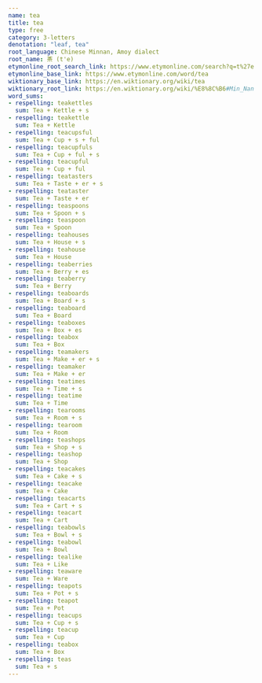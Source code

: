 ```yaml
---
name: tea
title: tea
type: free
category: 3-letters
denotation: "leaf, tea"
root_language: Chinese Minnan, Amoy dialect
root_name: 茶 (t'e)
etymonline_root_search_link: https://www.etymonline.com/search?q=t%27e
etymonline_base_link: https://www.etymonline.com/word/tea
wiktionary_base_link: https://en.wiktionary.org/wiki/tea
wiktionary_root_link: https://en.wiktionary.org/wiki/%E8%8C%B6#Min_Nan
word_sums:
- respelling: teakettles
  sum: Tea + Kettle + s
- respelling: teakettle
  sum: Tea + Kettle
- respelling: teacupsful
  sum: Tea + Cup + s + ful
- respelling: teacupfuls
  sum: Tea + Cup + ful + s
- respelling: teacupful
  sum: Tea + Cup + ful
- respelling: teatasters
  sum: Tea + Taste + er + s
- respelling: teataster
  sum: Tea + Taste + er
- respelling: teaspoons
  sum: Tea + Spoon + s
- respelling: teaspoon
  sum: Tea + Spoon
- respelling: teahouses
  sum: Tea + House + s
- respelling: teahouse
  sum: Tea + House
- respelling: teaberries
  sum: Tea + Berry + es
- respelling: teaberry
  sum: Tea + Berry
- respelling: teaboards
  sum: Tea + Board + s
- respelling: teaboard
  sum: Tea + Board
- respelling: teaboxes
  sum: Tea + Box + es
- respelling: teabox
  sum: Tea + Box
- respelling: teamakers
  sum: Tea + Make + er + s
- respelling: teamaker
  sum: Tea + Make + er
- respelling: teatimes
  sum: Tea + Time + s
- respelling: teatime
  sum: Tea + Time
- respelling: tearooms
  sum: Tea + Room + s
- respelling: tearoom
  sum: Tea + Room
- respelling: teashops
  sum: Tea + Shop + s
- respelling: teashop
  sum: Tea + Shop
- respelling: teacakes
  sum: Tea + Cake + s
- respelling: teacake
  sum: Tea + Cake
- respelling: teacarts
  sum: Tea + Cart + s
- respelling: teacart
  sum: Tea + Cart
- respelling: teabowls
  sum: Tea + Bowl + s
- respelling: teabowl
  sum: Tea + Bowl
- respelling: tealike
  sum: Tea + Like
- respelling: teaware
  sum: Tea + Ware
- respelling: teapots
  sum: Tea + Pot + s
- respelling: teapot
  sum: Tea + Pot
- respelling: teacups
  sum: Tea + Cup + s
- respelling: teacup
  sum: Tea + Cup
- respelling: teabox
  sum: Tea + Box
- respelling: teas
  sum: Tea + s
---
```

